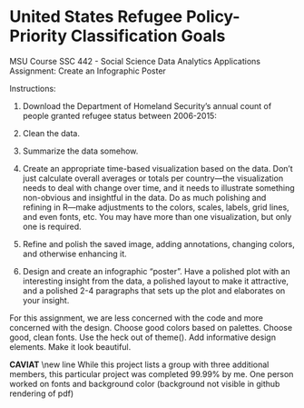# United States Refugee Policy- Priority Classification Goals
MSU Course SSC 442 - Social Science Data Analytics Applications Assignment: Create an Infographic Poster

Instructions:
1. Download the Department of Homeland Security’s annual count of people granted refugee status between 2006-2015:
2. Clean the data.
3. Summarize the data somehow.
4. Create an appropriate time-based visualization based on the data.
Don’t just calculate overall averages or totals per country—the visualization needs to deal with change over time, and it needs to illustrate something non-obvious and insightful in the data. Do as much polishing and refining in R—make adjustments to the colors, scales, labels, grid lines, and even fonts, etc. You may have more than one visualization, but only one is required.

5. Refine and polish the saved image, adding annotations, changing colors, and otherwise enhancing it.
6. Design and create an infographic “poster”.
Have a polished plot with an interesting insight from the data, a polished layout to make it attractive, and a polished 2-4 paragraphs that sets up the plot and elaborates on your insight.

For this assignment, we are less concerned with the code and more concerned with the design. Choose good colors based on palettes. Choose good, clean fonts. Use the heck out of theme(). Add informative design elements. Make it look beautiful.

**CAVIAT** \new line
While this project lists a group with three additional members, this particular project was completed 99.99% by me. One person worked on fonts and background color (background not visible in github rendering of pdf)

